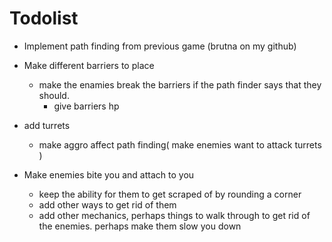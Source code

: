# Todolist

- Implement path finding from previous game (brutna on my github)
- Make different barriers to place
  - make the enamies break the barriers if the path finder says that they should.
    - give barriers hp
- add turrets
  - make aggro affect path finding( make enemies want to attack turrets )

- Make enemies bite you and attach to you
  - keep the ability for them to get scraped of by rounding a corner
  - add other ways to get rid of them
  - add other mechanics, perhaps things to walk through to get rid of the enemies. perhaps make them slow you down
